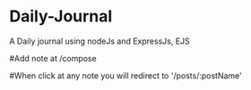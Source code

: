 # Daily-Journal
A Daily journal using nodeJs and ExpressJs, EJS

#Add note at /compose

#When click at any note you will redirect to '/posts/:postName'
